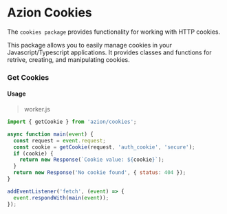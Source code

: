 # Azion Cookies

The `cookies package` provides functionality for working with HTTP cookies.

This package allows you to easily manage cookies in your Javascript/Typescript applications. It provides classes and functions for retrive, creating, and manipulating cookies.

### Get Cookies

#### Usage

> worker.js

```js
import { getCookie } from 'azion/cookies';

async function main(event) {
  const request = event.request;
  const cookie = getCookie(request, 'auth_cookie', 'secure');
  if (cookie) {
    return new Response(`Cookie value: ${cookie}`);
  }
  return new Response('No cookie found', { status: 404 });
}

addEventListener('fetch', (event) => {
  event.respondWith(main(event));
});
```
